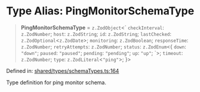 # Type Alias: PingMonitorSchemaType

> **PingMonitorSchemaType** = `z.ZodObject`\<\` `checkInterval`: `z.ZodNumber`; `host`: `z.ZodString`; `id`: `z.ZodString`; `lastChecked`: `z.ZodOptional`\<`z.ZodDate`\>; `monitoring`: `z.ZodBoolean`; `responseTime`: `z.ZodNumber`; `retryAttempts`: `z.ZodNumber`; `status`: `z.ZodEnum`\<\{ `down`: `"down"`; `paused`: `"paused"`; `pending`: `"pending"`; `up`: `"up"`; \`\>; `timeout`: `z.ZodNumber`; `type`: `z.ZodLiteral`\<`"ping"`\>; \}\>

Defined in: [shared/types/schemaTypes.ts:164](https://github.com/Nick2bad4u/Uptime-Watcher/blob/main/shared/types/schemaTypes.ts#L164)

Type definition for ping monitor schema.
